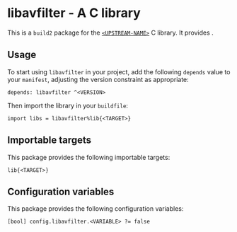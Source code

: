 # libavfilter - A C library

This is a `build2` package for the [`<UPSTREAM-NAME>`](https://<UPSTREAM-URL>)
C library. It provides <SUMMARY-OF-FUNCTIONALITY>.


## Usage

To start using `libavfilter` in your project, add the following `depends`
value to your `manifest`, adjusting the version constraint as appropriate:

```
depends: libavfilter ^<VERSION>
```

Then import the library in your `buildfile`:

```
import libs = libavfilter%lib{<TARGET>}
```


## Importable targets

This package provides the following importable targets:

```
lib{<TARGET>}
```

<DESCRIPTION-OF-IMPORTABLE-TARGETS>


## Configuration variables

This package provides the following configuration variables:

```
[bool] config.libavfilter.<VARIABLE> ?= false
```

<DESCRIPTION-OF-CONFIG-VARIABLES>
